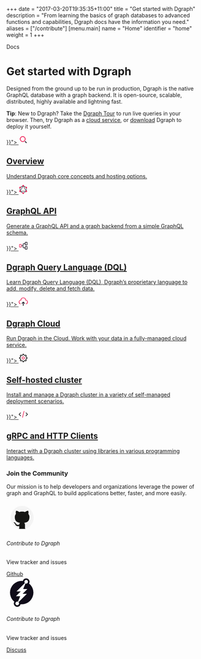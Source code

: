 +++
date = "2017-03-20T19:35:35+11:00"
title = "Get started with Dgraph"
description = "From learning the basics of graph databases to advanced functions and capabilities, Dgraph docs have the information you need."
aliases = ["/contribute"]
[menu.main]
  name = "Home"
  identifier = "home"
  weight = 1
+++

<div class="container">
  <div class="landing">
    <div class="hero">
      <p class="title-tag">Docs</p>
      <h1>Get started with Dgraph</h1>
      <p>
        Designed from the ground up to be run in production, Dgraph is the native GraphQL database with a graph backend. It is open-source, scalable, distributed, highly available and lightning fast.
      </p>
      <p><b>Tip</b>: New to Dgraph? Take the <a href="https://dgraph.io/tour">Dgraph Tour</a> to run live queries in your browser. Then, try Dgraph as a <a href="https://cloud.dgraph.io">cloud service</a>, or <a href='{{< relref "deploy/installation/_index.md">}}'>download</a> Dgraph to deploy it yourself.</p>
    </div>
    <div class="item">
      <a href="{{< relref "dgraph-overview.md">}}">
        <svg class="icon" xmlns="http://www.w3.org/2000/svg" width="24" height="24" viewBox="0 0 24 24" fill="none">
          <circle cx="10.5" cy="10.5" r="6.5" stroke="#EF265A" stroke-width="2" stroke-linecap="round" stroke-linejoin="round"/>
          <path d="M17 17L20 20" stroke="#100C19" stroke-width="2" stroke-linecap="round" stroke-linejoin="round"/></svg>
        <h2>Overview</h2>
        <p>
        Understand Dgraph core concepts and hosting options.
        </p>
      </a>
    </div>
    <div class="item">
      <a  href="{{< relref "graphql/_index.md">}}">
        <svg class="icon" xmlns="http://www.w3.org/2000/svg" width="24" height="24" viewBox="0 0 24 24" fill="none">
          <path d="M2.52691 17.6612L3.37109 18.1592L12.7756 1.51639L11.9315 1.01839L2.52691 17.6612Z" fill="#100C19"/>
          <path d="M21.1509 16.332H2.3418V17.328H21.1509V16.332Z" fill="#100C19"/>
          <path d="M2.71302 16.8914L12.1211 22.4414L12.6085 21.5789L3.20042 16.0289L2.71302 16.8914Z" fill="#100C19"/>
          <path d="M10.8888 2.42656L20.2969 7.97656L20.7843 7.11403L11.3762 1.56403L10.8888 2.42656Z" fill="#100C19"/>
          <path d="M2.71181 7.11012L3.19922 7.97266L12.6073 2.42266L12.1199 1.56012L2.71181 7.11012Z" fill="#100C19"/>
          <path d="M10.7107 1.51639L20.1152 18.1592L20.9594 17.6612L11.5549 1.01839L10.7107 1.51639Z" fill="#100C19"/>
          <path d="M4.0627 6.44922H3.08789V17.5492H4.0627V6.44922Z" fill="#100C19"/>
          <path d="M20.4104 6.4502H19.4355V17.5502H20.4104V6.4502Z" fill="#100C19"/>
          <path d="M11.5235 21.2661L11.9492 22.0195L20.1317 17.1925L19.706 16.4391L11.5235 21.2661Z" fill="#100C19"/>
          <path d="M21.6995 17.874C21.1357 18.876 19.879 19.218 18.8984 18.642C17.9177 18.066 17.583 16.782 18.1467 15.78C18.7104 14.778 19.9671 14.436 20.9478 15.012C21.9344 15.594 22.2691 16.872 21.6995 17.874Z" fill="#EF265A"/>
          <path d="M5.34009 8.21973C4.77635 9.22173 3.51967 9.56373 2.53899 8.98773C1.55831 8.41173 1.22358 7.12773 1.78733 6.12573C2.35107 5.12373 3.60775 4.78173 4.58843 5.35773C5.56911 5.93973 5.90384 7.21773 5.34009 8.21973Z" fill="#EF265A"/>
          <path d="M1.79319 17.874C1.22944 16.872 1.56416 15.594 2.54485 15.012C3.52553 14.436 4.77634 14.778 5.34595 15.78C5.9097 16.782 5.57497 18.06 4.59429 18.642C3.60774 19.218 2.35693 18.876 1.79319 17.874Z" fill="#EF265A"/>
          <path d="M18.1545 8.21973C17.5908 7.21773 17.9255 5.93973 18.9062 5.35773C19.8869 4.78173 21.1377 5.12373 21.7073 6.12573C22.271 7.12773 21.9363 8.40573 20.9556 8.98773C19.9749 9.56373 18.7183 9.22173 18.1545 8.21973Z" fill="#EF265A"/>
          <path d="M11.7487 23.7476C10.6153 23.7476 9.69922 22.8116 9.69922 21.6536C9.69922 20.4956 10.6153 19.5596 11.7487 19.5596C12.882 19.5596 13.7981 20.4956 13.7981 21.6536C13.7981 22.8056 12.882 23.7476 11.7487 23.7476Z" fill="#EF265A"/>
          <path d="M11.7487 4.43995C10.6153 4.43995 9.69922 3.50395 9.69922 2.34595C9.69922 1.18795 10.6153 0.251953 11.7487 0.251953C12.882 0.251953 13.7981 1.18795 13.7981 2.34595C13.7981 3.50395 12.882 4.43995 11.7487 4.43995Z" fill="#EF265A"/></svg>
        <h2>GraphQL API</h2>
        <p>
          Generate a GraphQL API and a graph backend from a simple GraphQL schema.
        </p>
      </a>
    </div>
    <div class="item">
      <a href="{{< relref "dql/_index.md">}}">
      <svg class="icon" xmlns="http://www.w3.org/2000/svg" width="24" height="24" viewBox="0 0 24 24" fill="none">
        <path d="M21.9995 14.6L21.9995 20.4C21.9995 20.7314 21.7309 21 21.3995 21L17.5995 21C17.2681 21 16.9995 20.7314 16.9995 20.4L16.9995 14.6C16.9995 14.2686 17.2681 14 17.5995 14L21.3995 14C21.7309 14 21.9995 14.2686 21.9995 14.6Z" stroke="#100C19" stroke-width="1.33333"/>
        <path d="M6.99951 9.1L6.99951 14.9C6.99951 15.2314 6.73088 15.5 6.39951 15.5L2.59951 15.5C2.26814 15.5 1.99951 15.2314 1.99951 14.9L1.99951 9.1C1.99951 8.76863 2.26814 8.5 2.59951 8.5L6.39951 8.5C6.73088 8.5 6.99951 8.76863 6.99951 9.1Z" stroke="#EF265A" stroke-width="1.33333"/>
        <path d="M21.9995 3.6L21.9995 9.4C21.9995 9.73137 21.7309 10 21.3995 10L17.5995 10C17.2681 10 16.9995 9.73137 16.9995 9.4L16.9995 3.6C16.9995 3.26863 17.2681 3 17.5995 3L21.3995 3C21.7309 3 21.9995 3.26863 21.9995 3.6Z" stroke="#100C19" stroke-width="1.33333"/>
        <path d="M16.9995 17.5L13.4995 17.5C12.3949 17.5 11.4995 16.6046 11.4995 15.5L11.4995 8.5C11.4995 7.3954 12.3949 6.5 13.4995 6.5L16.9995 6.5" stroke="#100C19" stroke-width="1.33333"/>
        <path d="M11.4995 12L6.99951 12" stroke="#100C19" stroke-width="1.33333"/></svg>
        <h2>Dgraph Query Language (DQL)</h2>
        <p>
          Learn Dgraph Query Language (DQL), Dgraph’s proprietary language to add, modify, delete and fetch data.
        </p>
      </a>
    </div>
    <div class="item">
      <a href="{{< relref "/cloud">}}">
        <svg class="icon" xmlns="http://www.w3.org/2000/svg" width="24" height="24" viewBox="0 0 24 24" fill="none">
          <path d="M12 22V13M12 13L15.5 16.5M12 13L8.5 16.5" stroke="#100C19" stroke-width="1.71429" stroke-linecap="round" stroke-linejoin="round"/>
          <path d="M20 17.6073C21.4937 17.0221 23 15.6889 23 13C23 9 19.6667 8 18 8C18 6 18 2 12 2C6 2 6 6 6 8C4.33333 8 1 9 1 13C1 15.6889 2.50628 17.0221 4 17.6073" stroke="#EF265A" stroke-width="1.71429" stroke-linecap="round" stroke-linejoin="round"/></svg>
        <h2>Dgraph Cloud</h2>
        <p>
          Run Dgraph in the Cloud.
          Work with your data in a fully-managed cloud service.
        </p>
      </a>
    </div>
    <div class="item">
      <a href="{{< relref "deploy/_index.md">}}">
        <svg class="icon" xmlns="http://www.w3.org/2000/svg" width="24" height="24" viewBox="0 0 24 24" fill="none">
          <path d="M12 15C13.6569 15 15 13.6569 15 12C15 10.3431 13.6569 9 12 9C10.3431 9 9 10.3431 9 12C9 13.6569 10.3431 15 12 15Z" stroke="#EF265A" stroke-width="1.5" stroke-linecap="round" stroke-linejoin="round"/>
          <path d="M19.6224 10.3954L18.5247 7.7448L20 6L18 4L16.2647 5.48295L13.5578 4.36974L12.9353 2H10.981L10.3491 4.40113L7.70441 5.51596L6 4L4 6L5.45337 7.78885L4.3725 10.4463L2 11V13L4.40111 13.6555L5.51575 16.2997L4 18L6 20L7.79116 18.5403L10.397 19.6123L11 22H13L13.6045 19.6132L16.2551 18.5155C16.6969 18.8313 18 20 18 20L20 18L18.5159 16.2494L19.6139 13.598L21.9999 12.9772L22 11L19.6224 10.3954Z" stroke="black" stroke-width="1.5" stroke-linecap="round" stroke-linejoin="round"/></svg>
        <h2>Self-hosted cluster</h2>
        <p>
          Install and manage a Dgraph cluster in a variety of self-managed deployment scenarios.
        </p>
      </a>
    </div>
    <div class="item">
      <a href="{{< relref "clients">}}">
      <svg class="icon" xmlns="http://www.w3.org/2000/svg" width="24" height="24" viewBox="0 0 24 24" fill="none">
        <path d="M14 4L10 20" stroke="#EF265A" stroke-width="1.5" stroke-linecap="round" stroke-linejoin="round"/>
        <path d="M5 8L1 12L5 16" stroke="black" stroke-width="1.5" stroke-linecap="round" stroke-linejoin="round"/>
        <path d="M19 8L23 12L19 16" stroke="black" stroke-width="1.5" stroke-linecap="round" stroke-linejoin="round"/></svg>
        <h2>gRPC and HTTP Clients</h2>
        <p>
          Interact with a Dgraph cluster using libraries in various programming languages.
        </p>
      </a>
    </div>

  </div>

  <!-- Join the Community -->

  <div class="join-the-community">
    <div class="community-heading">
      <h3>Join the Community</h3>
      <p>Our mission is to help developers and organizations leverage the power of graph and GraphQL to build applications better, faster, and more easily.</p>
    </div>
    <div class="community-buttons">
      <div class="community-item big-card black-card">
        <svg class="community-icon" xmlns="http://www.w3.org/2000/svg" width="80" height="80" viewBox="0 0 80 80" fill="none">
        <path d="M17.2188 58.2883L32.2432 71.0002H49.8583L52.4487 66.9324L66.9551 46.0849L59.1838 21.1697L50.8944 17.6104L30.6891 18.6273L22.3998 21.1697C19.6366 27.1019 14.0066 39.068 13.5922 39.4748C13.1777 39.8815 15.8372 52.1866 17.2188 58.2883Z" fill="#161614"/>
        <path d="M41.0002 11C24.4337 11 11 24.7413 11 41.6928C11 55.2537 19.596 66.7587 31.516 70.8172C33.0153 71.1013 33.5658 70.1514 33.5658 69.3407C33.5658 68.6088 33.5379 66.191 33.525 63.6263C25.1789 65.483 23.4178 60.005 23.4178 60.005C22.0531 56.4573 20.0868 55.514 20.0868 55.514C17.3649 53.609 20.292 53.6482 20.292 53.6482C23.3045 53.8647 24.8908 56.8111 24.8908 56.8111C27.5665 61.5033 31.909 60.1468 33.6209 59.3625C33.8902 57.3788 34.6676 56.0248 35.5256 55.2583C28.8621 54.4822 21.8574 51.8504 21.8574 40.0898C21.8574 36.7388 23.0293 34.0008 24.9484 31.8514C24.6369 31.0783 23.6101 27.9566 25.239 23.7289C25.239 23.7289 27.7583 22.904 33.4912 26.875C35.8843 26.195 38.4507 25.8539 41.0002 25.8422C43.5498 25.8539 46.1182 26.195 48.5157 26.875C54.2417 22.904 56.7575 23.7289 56.7575 23.7289C58.3904 27.9566 57.3631 31.0783 57.0516 31.8514C58.9752 34.0008 60.1391 36.7388 60.1391 40.0898C60.1391 51.8784 53.121 54.4741 46.4406 55.2339C47.5167 56.1864 48.4755 58.0543 48.4755 60.9178C48.4755 65.0246 48.4407 68.3298 48.4407 69.3407C48.4407 70.1575 48.9807 71.1145 50.5014 70.8131C62.4149 66.7501 71 55.2492 71 41.6928C71 24.7413 57.5682 11 41.0002 11ZM22.2361 54.7226C22.17 54.8751 21.9355 54.9208 21.7219 54.8161C21.5043 54.716 21.3821 54.5081 21.4526 54.3551C21.5172 54.1981 21.7522 54.1544 21.9693 54.2596C22.1874 54.3597 22.3116 54.5696 22.2361 54.7226ZM23.7117 56.0697C23.5687 56.2054 23.289 56.1424 23.0992 55.9279C22.903 55.714 22.8662 55.4278 23.0113 55.2901C23.1588 55.1544 23.4301 55.2179 23.6268 55.4319C23.823 55.6484 23.8613 55.9325 23.7117 56.0697ZM24.7241 57.7933C24.5403 57.924 24.2397 57.8015 24.0539 57.5285C23.8701 57.2556 23.8701 56.9283 24.0579 56.7972C24.2442 56.666 24.5403 56.7839 24.7286 57.0548C24.9119 57.3323 24.9119 57.6597 24.7241 57.7933ZM26.4363 59.7895C26.2718 59.975 25.9216 59.9252 25.6652 59.6721C25.4029 59.4246 25.3299 59.0734 25.4948 58.8879C25.6613 58.7018 26.0135 58.7542 26.2718 59.0053C26.5321 59.2523 26.6116 59.606 26.4363 59.7895ZM28.649 60.4634C28.5765 60.7038 28.2392 60.8131 27.8994 60.7109C27.5601 60.6057 27.338 60.3241 27.4066 60.0812C27.4771 59.8393 27.8159 59.7254 28.1582 59.8347C28.497 59.9394 28.7196 60.2189 28.649 60.4634ZM31.1673 60.7493C31.1757 61.0024 30.8876 61.2123 30.5309 61.2169C30.1722 61.225 29.8821 61.0202 29.8781 60.7711C29.8781 60.5154 30.1598 60.3076 30.5184 60.3015C30.8751 60.2944 31.1673 60.4977 31.1673 60.7493ZM33.6411 60.6522C33.6839 60.8992 33.436 61.1529 33.0817 61.2205C32.7335 61.2855 32.4111 61.133 32.3669 60.8881C32.3236 60.6349 32.576 60.3813 32.9238 60.3158C33.2785 60.2527 33.5959 60.4011 33.6411 60.6522Z" fill="#F4F4F4"/></svg>
        <div class="community-info">
          <h6>Contribute to Dgraph</h6>
          <p>View tracker and issues</p>
        </div>
        <a href="https://github.com/dgraph-io/dgraph" class="button" target="_blank">Github</a>
      </div>
      <div class="community-item big-card red-card">
        <svg class="community-icon" xmlns="http://www.w3.org/2000/svg" width="80" height="80" viewBox="0 0 80 80" fill="none">
          <path d="M66.2339 29.3771L66.2349 29.3793C72.2704 43.947 65.3462 60.6383 50.7832 66.6729L50.7821 66.6733C46.2557 68.5523 41.5348 69.1734 36.9917 68.707L35.2859 68.5319L34.8752 70.1967C34.3646 72.2662 32.9214 74.0644 30.8056 74.9419L30.8035 74.9427C27.2737 76.4115 23.223 74.7312 21.7613 71.1982L21.7605 71.1963C20.8849 69.0861 21.1375 66.7976 22.2448 64.965L23.1311 63.4982L21.8026 62.4157C18.2576 59.5273 15.3583 55.7519 13.4906 51.2285L13.4896 51.2263C7.45407 36.6586 14.3783 19.9673 28.9413 13.9327L28.9424 13.9323C33.4688 12.0533 38.1897 11.4322 42.7329 11.8986L44.4386 12.0737L44.8493 10.4089C45.3599 8.33941 46.8031 6.54121 48.9189 5.66374L48.921 5.66284C52.4508 4.19408 56.5015 5.87444 57.9632 9.4074L57.964 9.40932C58.8396 11.5195 58.587 13.808 57.4797 15.6406L56.5934 17.1074L57.9219 18.1899C61.4669 21.0783 64.3662 24.8537 66.2339 29.3771Z" fill="#100C19" stroke="#100C19" stroke-width="3.94497"/>
          <path d="M43.8246 30.7382L43.7414 30.9402H54.7223L42.244 43.4146H53.3437L31.5365 65.2153C31.9643 65.6311 32.309 66.13 32.5466 66.7122C33.5449 69.1358 32.3922 71.9158 29.9797 72.9138C28.7675 73.4246 27.4603 73.3771 26.3432 72.9138C25.7846 72.6881 25.2617 72.3554 24.8339 71.9158C24.3942 71.4881 24.0258 70.9535 23.7762 70.3476C22.7661 67.924 23.9189 65.1558 26.3432 64.146C27.5554 63.647 28.8626 63.6827 29.9797 64.146L35.9692 49.6756V49.64H24.9052L37.3834 37.1655H26.2838L48.1385 15.3174C47.7345 14.9135 47.4136 14.4145 47.1759 13.8561C46.1777 11.4325 47.3185 8.66436 49.7428 7.65452C50.955 7.15554 52.2623 7.19119 53.3794 7.6664C53.9142 7.88025 54.4133 8.20102 54.8411 8.61684C55.3046 9.05641 55.6849 9.59103 55.9463 10.2207C56.9446 12.6443 55.8037 15.4243 53.3794 16.4223C52.1672 16.9213 50.8718 16.8856 49.7547 16.4223L43.8246 30.7263V30.7382Z" fill="white"/></svg>
        <div class="community-info">
          <h6>Contribute to Dgraph</h6>
          <p>View tracker and issues</p>
        </div>
        <a href="https://discuss.dgraph.io/" class="button" target="_blank">Discuss</a>
      </div>
    </div>

  </div>
</div>

<style>
  .content-wrapper {
    margin: 0 auto;
    max-width: 100%;
    border: none;
  }
  article {
    max-width: none;
  }
  article h1 {
    border: none;
  }
  #sidebar {
    display: none;
  }
  article h1.post-title {
    display: none;
  }

  @media all and (min-width:800px) {
    .content-wrapper {
      padding-top: 76px;
    }
  }
</style>
